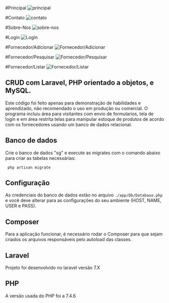 
#Principal
![principal](https://user-images.githubusercontent.com/87495655/159272733-0796c24b-d5ce-40c1-8819-ab90706cf2a7.png)

#Contato
![contato](https://user-images.githubusercontent.com/87495655/159272901-e78756ed-55d6-495c-9935-d15ec64b37ff.png)

#Sobre-Nos
![sobre-nos](https://user-images.githubusercontent.com/87495655/159272977-3c5c6950-0c23-4e5f-8ea1-6d62fc667823.png)

#Login
![Login](https://user-images.githubusercontent.com/87495655/160703310-a296949c-ed92-42b6-b3b7-5f20b47f646a.png)

#Fornecedor/Adicionar
![Fornecedor/Adicionar](https://user-images.githubusercontent.com/87495655/160731465-410feef0-895f-4529-a2de-52193938f7ae.png)

#Fornecedor/Pesquisar
![Fornecedor/Pesquisar](https://user-images.githubusercontent.com/87495655/160731653-eba62336-3429-4a3a-9710-31f49c205c50.png)

#Fornecedor/Listar
![Fornecedor/Listar](https://user-images.githubusercontent.com/87495655/160854871-685990af-10f7-4c80-a5dc-ffe23ba22e55.png)



## CRUD com Laravel, PHP orientado a objetos, e MySQL.
Este código foi feito apenas para demonstração de habilidades e aprendizado, não recomendado o uso em produção ou comercial.
O programa incluiu área para visitantes com envio de formularios, tela de login e em área restrita telas para manipular estoque de produtos de acordo com os fornecedores usando um banco de dados relacional. 

## Banco de dados
Crie o banco de dados "sg" e execute as migrates com o comando abaixo para criar as tabelas necessárias:
```shell
 php artisan migrate
```

## Configuração
As credenciais do banco de dados estão no arquivo `./app/Db/Database.php` e você deve alterar para as configurações do seu ambiente (HOST, NAME, USER e PASS).

## Composer
Para a aplicação funcionar, é necessário rodar o Composer para que sejam criados os arquivos responsáveis pelo autoload das classes.

## Laravel 
Projeto foi desenvolvido no laravel versão 7.X

## PHP
A versão usada do PHP foi a  7.4.6
